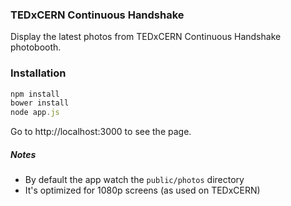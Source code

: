 ### TEDxCERN Continuous Handshake

Display the latest photos from TEDxCERN Continuous Handshake photobooth.

### Installation

```js
npm install
bower install
node app.js
```

Go to http://localhost:3000 to see the page.

##### Notes
* By default the app watch the `public/photos` directory
* It's optimized for 1080p screens (as used on TEDxCERN)
